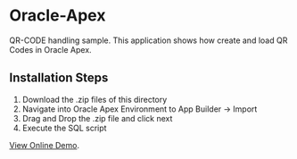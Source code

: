 # Oracle-Apex

QR-CODE handling sample. This application shows how create and load QR Codes in Oracle Apex.

Installation Steps
--------------------------

1. Download the .zip files of this directory
2. Navigate into Oracle Apex Environment to App Builder -> Import
3. Drag and Drop the .zip file and click next
4. Execute the SQL script  

[View Online Demo](https://apex.oracle.com/pls/apex/sofer_test/r/apexdemo1/).

